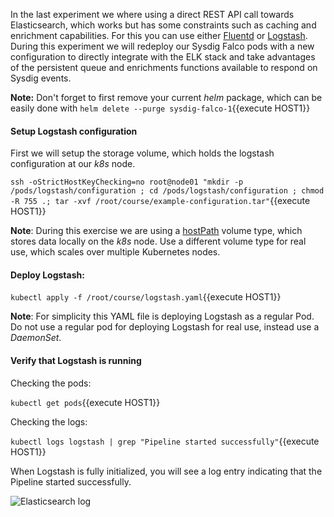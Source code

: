 In the last experiment we where using a direct REST API call towards Elasticsearch, which works but has some constraints such as caching and enrichment capabilities. For this you can use either [Fluentd](https://www.fluentd.org/) or [Logstash](https://www.elastic.co/products/logstash). During this experiment we will redeploy our Sysdig Falco pods with a new configuration to directly integrate with the
 ELK stack and take advantages of the persistent queue and enrichments functions available to respond on Sysdig events.

**Note:** Don't forget to first remove your current *helm* package, which can be easily done with `helm delete --purge sysdig-falco-1`{{execute HOST1}}

#### Setup Logstash configuration

First we will setup the storage volume, which holds the logstash configuration at our *k8s* node.

`ssh -oStrictHostKeyChecking=no root@node01 "mkdir -p /pods/logstash/configuration ; cd /pods/logstash/configuration ; chmod -R 755 .; tar -xvf /root/course/example-configuration.tar"`{{execute HOST1}}

**Note**: During this exercise we are using a [hostPath](https://kubernetes.io/docs/concepts/storage/volumes/#hostpath) volume type, which stores data locally on the *k8s* node. Use a different volume type for real use, which scales over multiple Kubernetes nodes.

#### Deploy Logstash:

`kubectl apply -f /root/course/logstash.yaml`{{execute HOST1}}

**Note**: For simplicity this YAML file is deploying Logstash as a regular Pod. Do not use a regular pod for deploying Logstash for real use, instead use a *DaemonSet*.

#### Verify that Logstash is running

Checking the pods:

`kubectl get pods`{{execute HOST1}}

Checking the logs:

`kubectl logs logstash | grep "Pipeline started successfully"`{{execute HOST1}}

When Logstash is fully initialized, you will see a log entry indicating that the Pipeline started successfully.

![Elasticsearch log](https://user-images.githubusercontent.com/25182304/43620198-8830e4a6-969f-11e8-9c05-0cd6ffc5ab96.png)
